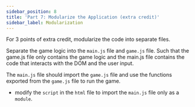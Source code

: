 ```yaml
---
sidebar_position: 8
title: 'Part 7: Modularize the Application (extra credit)'
sidebar_label: Modularization
---
```


For 3 points of extra credit, modularize the code into separate files.

Separate the game logic into the `main.js` file and `game.js` file. Such that the game.js file only contains the game logic and the main.js file contains the code that interacts with the DOM and the user input.

The `main.js` file should import the `game.js` file and use the functions exported from the `game.js` file to run the game.
- modify the `script` in the `html` file to import the `main.js` file only as a `module`.